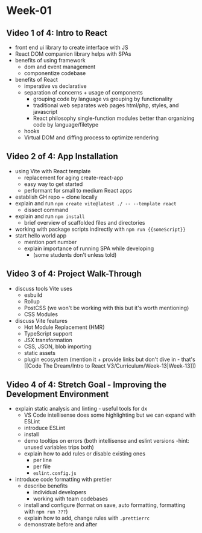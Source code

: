 # Week-01

## Video 1 of 4: Intro to React

- front end ui library to create interface with JS
- React DOM companion library helps with SPAs
- benefits of using framework
  - dom and event management
  - componentize codebase
- benefits of React
  - imperative vs declarative
  - separation of concerns + usage of components
	- grouping code by language vs grouping by functionality
	- traditional web separates web pages html/php, styles, and javascript
	- React philosophy single-function modules better than organizing code by language/filetype
  - hooks
  - Virtual DOM and diffing process to optimize rendering

## Video 2 of 4: App Installation

- using Vite with React template
  - replacement for aging create-react-app
  - easy way to get started
  - performant for small to medium React apps
- establish GH repo + clone locally
- explain and run `npm create vite@latest ./ -- --template react`
  - dissect command
- explain and run `npm install`
  - brief overview of scaffolded files and directories
- working with package scripts indirectly with `npm run {{someScript}}`
- start hello world app
  - mention port number
  - explain importance of running SPA while developing
	- (some students don't unless told)

## Video 3 of 4: Project Walk-Through

- discuss tools Vite uses
  - esbuild
  - Rollup
  - PostCSS (we won't be working with this but it's worth mentioning)
  - CSS Modules
- discuss Vite features
  - Hot Module Replacement (HMR)
  - TypeScript support
  - JSX transformation
  - CSS, JSON, blob importing
  - static assets
  - plugin ecosystem (mention it + provide links but don't dive in - that's [[Code The Dream/Intro to React V3/Curriculum/Week-13|Week-13]])

## Video 4 of 4: Stretch Goal - Improving the Development Environment

- explain static analysis and linting - useful tools for dx
  - VS Code intellisense does some highlighting but we can expand with ESLint
  - introduce ESLint
  - install
  - demo tooltips on errors (both intellisense and eslint versions -hint: unused variables trips both)
  - explain how to add rules or disable existing ones
	- per line
	- per file
	- `eslint.config.js`
- introduce code formatting with prettier
  - describe benefits
	- individual developers
	- working with team codebases
  - install and configure (format on save, auto formatting, formatting with `npm run ???`)
  - explain how to add, change rules with `.prettierrc`
  - demonstrate before and after

